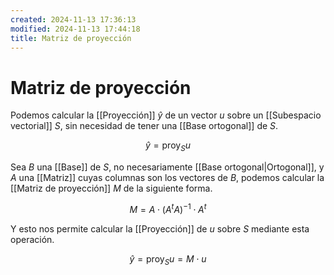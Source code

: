 ```yaml
---
created: 2024-11-13 17:36:13
modified: 2024-11-13 17:44:18
title: Matriz de proyección
---
```


# Matriz de proyección

Podemos calcular la [[Proyección]]  $\hat{y}$ de un vector $u$ sobre un [[Subespacio vectorial]] $S$, sin necesidad de tener una [[Base ortogonal]] de $S$.

$$
\hat{y} = \text{proy}_S u
$$

Sea $B$ una [[Base]] de $S$, no necesariamente [[Base ortogonal|Ortogonal]], y $A$ una [[Matriz]] cuyas columnas son los vectores de $B$, podemos calcular la [[Matriz de proyección]] $M$ de la siguiente forma.

$$
M = A \cdot \left( A^t A \right)^{-1} \cdot A^t
$$

Y esto nos permite calcular la [[Proyección]] de $u$ sobre $S$ mediante esta operación.

$$
\hat{y} = \text{proy}_S u = M \cdot u
$$
